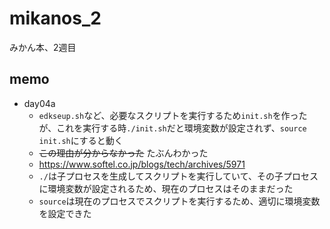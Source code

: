 # mikanos_2
みかん本、2週目
## memo
- day04a
  - `edkseup.sh`など、必要なスクリプトを実行するため`init.sh`を作ったが、これを実行する時`./init.sh`だと環境変数が設定されず、`source init.sh`にすると動く
  - ~~この理由が分からなかった~~ たぶんわかった
  - https://www.softel.co.jp/blogs/tech/archives/5971
  - `./`は子プロセスを生成してスクリプトを実行していて、その子プロセスに環境変数が設定されるため、現在のプロセスはそのままだった
  - `source`は現在のプロセスでスクリプトを実行するため、適切に環境変数を設定できた
